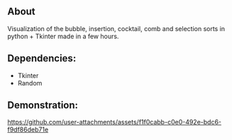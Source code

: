 ## About

Visualization of the bubble, insertion, cocktail, comb and selection sorts in python + Tkinter made in a few hours.

## Dependencies:
- Tkinter
- Random

## Demonstration:
https://github.com/user-attachments/assets/f1f0cabb-c0e0-492e-bdc6-f9df86deb71e

